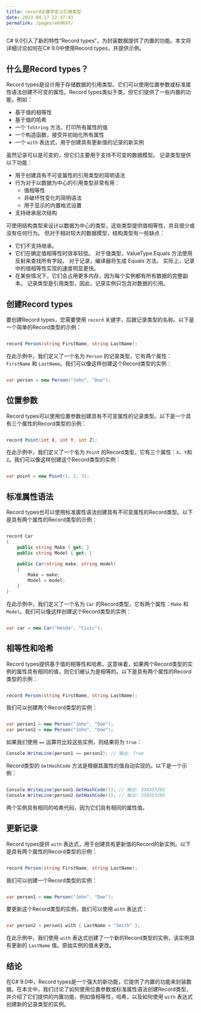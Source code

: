 ```yaml
---
title: record关键字定义引用类型
date: 2023-04-17 22:37:43
permalink: /pages/e6969f/
---
```


C# 9.0引入了新的特性“Record types”，为封装数据提供了内置的功能。本文将详细讨论如何在C# 9.0中使用Record types，并提供示例。
## 什么是Record types？

Record types是设计用于存储数据的引用类型。它们可以使用位置参数或标准属性语法创建不可变的属性。Record types类似于类，但它们提供了一些内置的功能，例如：
- 基于值的相等性
- 基于值的哈希 
- 一个 `ToString` 方法，打印所有属性的值
- 一个构造函数，接受并初始化所有属性 
- 一个 `with` 表达式，用于创建具有更新值的记录的新实例

虽然记录可以是可变的，但它们主要用于支持不可变的数据模型。 记录类型提供以下功能：

- 用于创建具有不可变属性的引用类型的简明语法
- 行为对于以数据为中心的引用类型非常有用：
    - 值相等性
    - 非破坏性变化的简明语法
    - 用于显示的内置格式设置
- 支持继承层次结构

可使用结构类型来设计以数据为中心的类型，这些类型提供值相等性，并且很少或没有任何行为。 但对于相对较大的数据模型，结构类型有一些缺点：

- 它们不支持继承。
- 它们在确定值相等性时效率较低。 对于值类型，ValueType.Equals 方法使用反射来查找所有字段。 对于记录，编译器将生成 Equals 方法。 实际上，记录中的值相等性实现的速度明显更快。
- 在某些情况下，它们会占用更多内存，因为每个实例都有所有数据的完整副本。 记录类型是引用类型，因此，记录实例只包含对数据的引用。

## 创建Record types

要创建Record types，您需要使用 `record` 关键字，后跟记录类型的名称。以下是一个简单的Record类型的示例：

```csharp

record Person(string FirstName, string LastName);
```



在此示例中，我们定义了一个名为 `Person` 的记录类型，它有两个属性：`FirstName` 和 `LastName`。我们可以像这样创建这个Record类型的实例：

```csharp

var person = new Person("John", "Doe");
```


## 位置参数

Record types可以使用位置参数创建具有不可变属性的记录类型。以下是一个具有三个属性的Record类型的示例：

```csharp

record Point(int X, int Y, int Z);
```



在此示例中，我们定义了一个名为 `Point` 的Record类型，它有三个属性：`X`、`Y`和 `Z`。我们可以像这样创建这个Record类型的实例：

```csharp

var point = new Point(1, 2, 3);
```


## 标准属性语法

Record types也可以使用标准属性语法创建具有不可变属性的Record类型。以下是具有两个属性的Record类型的示例：

```csharp

record Car
{
    public string Make { get; }
    public string Model { get; }

    public Car(string make, string model)
    {
        Make = make;
        Model = model;
    }
}
```



在此示例中，我们定义了一个名为 `Car` 的Record类型，它有两个属性：`Make` 和 `Model`。我们可以像这样创建这个Record类型的实例：

```csharp

var car = new Car("Honda", "Civic");
```


## 相等性和哈希

Record types提供基于值的相等性和哈希。这意味着，如果两个Record类型的实例的属性具有相同的值，则它们被认为是相等的。以下是具有两个属性的Record类型的示例：

```csharp

record Person(string FirstName, string LastName);
```



我们可以创建两个Record类型的实例：

```csharp

var person1 = new Person("John", "Doe");
var person2 = new Person("John", "Doe");
```

如果我们使用 `==` 运算符比较这些实例，则结果将为 `true`：

```csharp
Console.WriteLine(person1 == person2); // 输出: True
```



Record类型的 `GetHashCode` 方法是根据其属性的值自动实现的。以下是一个示例：

```csharp

Console.WriteLine(person1.GetHashCode()); // 输出: 350355203
Console.WriteLine(person2.GetHashCode()); // 输出: 350355203
```



两个实例具有相同的哈希代码，因为它们具有相同的属性值。
## 更新记录

Record types提供 `with` 表达式，用于创建具有更新值的Record的新实例。以下是具有两个属性的Record类型的示例：

```csharp

record Person(string FirstName, string LastName);
```



我们可以创建一个Record类型的实例：

```csharp

var person1 = new Person("John", "Doe");
```



要更新这个Record类型的实例，我们可以使用 `with` 表达式：

```csharp

var person2 = person1 with { LastName = "Smith" };
```



在此示例中，我们使用 `with` 表达式创建了一个新的Record类型的实例，该实例具有更新的 `LastName` 值。原始实例的值未更改。
## 结论

在C# 9.0中，Record types是一个强大的新功能，它提供了内置的功能来封装数据。在本文中，我们讨论了如何使用位置参数或标准属性语法创建Record类型，并介绍了它们提供的内置功能，例如值相等性，哈希，以及如何使用 `with` 表达式创建新的记录类型的实例。
